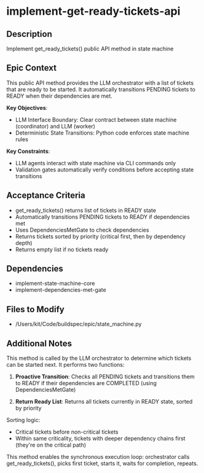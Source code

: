 # implement-get-ready-tickets-api

## Description
Implement get_ready_tickets() public API method in state machine

## Epic Context
This public API method provides the LLM orchestrator with a list of tickets that are ready to be started. It automatically transitions PENDING tickets to READY when their dependencies are met.

**Key Objectives**:
- LLM Interface Boundary: Clear contract between state machine (coordinator) and LLM (worker)
- Deterministic State Transitions: Python code enforces state machine rules

**Key Constraints**:
- LLM agents interact with state machine via CLI commands only
- Validation gates automatically verify conditions before accepting state transitions

## Acceptance Criteria
- get_ready_tickets() returns list of tickets in READY state
- Automatically transitions PENDING tickets to READY if dependencies met
- Uses DependenciesMetGate to check dependencies
- Returns tickets sorted by priority (critical first, then by dependency depth)
- Returns empty list if no tickets ready

## Dependencies
- implement-state-machine-core
- implement-dependencies-met-gate

## Files to Modify
- /Users/kit/Code/buildspec/epic/state_machine.py

## Additional Notes
This method is called by the LLM orchestrator to determine which tickets can be started next. It performs two functions:

1. **Proactive Transition**: Checks all PENDING tickets and transitions them to READY if their dependencies are COMPLETED (using DependenciesMetGate)

2. **Return Ready List**: Returns all tickets currently in READY state, sorted by priority

Sorting logic:
- Critical tickets before non-critical tickets
- Within same criticality, tickets with deeper dependency chains first (they're on the critical path)

This method enables the synchronous execution loop: orchestrator calls get_ready_tickets(), picks first ticket, starts it, waits for completion, repeats.
